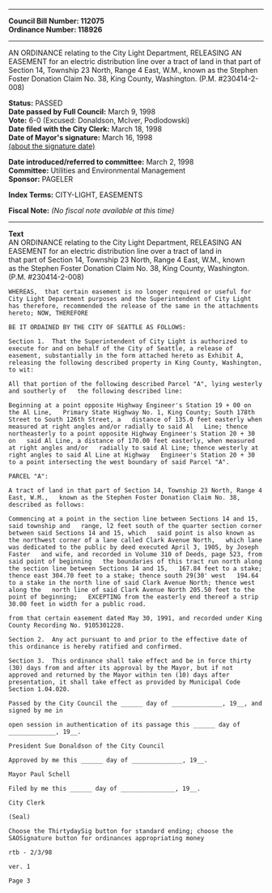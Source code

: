 * * * * *  
  
**Council Bill Number: [](#h0)[](#h2)112075**   
**Ordinance Number: 118926**  
  
* * * * *  
  
AN ORDINANCE relating to the City Light Department, RELEASING AN EASEMENT for an electric distribution line over a tract of land in that part of Section 14, Township 23 North, Range 4 East, W.M., known as the Stephen Foster Donation Claim No. 38, King County, Washington. (P.M. \#230414-2-008)  
  
**Status:** PASSED   
**Date passed by Full Council:** March 9, 1998   
**Vote:** 6-0 (Excused: Donaldson, McIver, Podlodowski)   
**Date filed with the City Clerk:** March 18, 1998   
**Date of Mayor's signature:** March 16, 1998   
[(about the signature date)](/~public/approvaldate.htm)   
  
  
**Date introduced/referred to committee:** March 2, 1998   
**Committee:** Utilities and Environmental Management   
**Sponsor:** PAGELER   
  
**Index Terms:** CITY-LIGHT, EASEMENTS  
  
**Fiscal Note:** *(No fiscal note available at this time)*  
  
* * * * *  
  
**Text**  
    AN ORDINANCE relating to the City Light Department, RELEASING AN  
    EASEMENT for an electric distribution line over a tract of land in  
    that part of Section 14, Township 23 North, Range 4 East, W.M.,  known  
    as the Stephen Foster Donation Claim No. 38, King County, Washington.  
    (P.M. #230414-2-008)  
  
    WHEREAS,  that certain easement is no longer required or useful for  
    City Light Department purposes and the Superintendent of City Light  
    has therefore, recommended the release of the same in the attachments  
    hereto; NOW, THEREFORE  
  
    BE IT ORDAINED BY THE CITY OF SEATTLE AS FOLLOWS:  
  
    Section 1.  That the Superintendent of City Light is authorized to  
    execute for and on behalf of the City of Seattle, a release of  
    easement, substantially in the form attached hereto as Exhibit A,  
    releasing the following described property in King County, Washington,  
    to wit:  
  
    All that portion of the following described Parcel "A", lying westerly  
    and southerly of   the following described line:  
  
    Beginning at a point opposite Highway Engineer's Station 19 + 00 on  
    the Al Line,   Primary State Highway No. 1, King County; South 178th  
    Street to South 126th Street, a   distance of 135.0 feet easterly when  
    measured at right angles and/or radially to said Al   Line; thence  
    northeasterly to a point opposite Highway Engineer's Station 20 + 30  
    on   said Al Line, a distance of 170.00 feet easterly, when measured  
    at right angles and/or   radially to said Al Line; thence westerly at  
    right angles to said Al Line at Highway   Engineer's Station 20 + 30  
    to a point intersecting the west boundary of said Parcel "A".  
  
    PARCEL "A":  
  
    A tract of land in that part of Section 14, Township 23 North, Range 4  
    East, W.M.,   known as the Stephen Foster Donation Claim No. 38,  
    described as follows:  
  
    Commencing at a point in the section line between Sections 14 and 15,  
    said township and   range, l2 feet south of the quarter section corner  
    between said Sections 14 and 15, which   said point is also known as  
    the northwest corner of a lane called Clark Avenue North,   which lane  
    was dedicated to the public by deed executed April 3, 1905, by Joseph  
    Faster   and wife, and recorded in Volume 310 of Deeds, page 523, from  
    said point of beginning   the boundaries of this tract run north along  
    the section line between Sections 14 and 15,   167.84 feet to a stake;  
    thence east 304.70 feet to a stake; thence south 29(30' west   194.64  
    to a stake in the north line of said Clark Avenue North; thence west  
    along the   north line of said Clark Avenue North 205.50 feet to the  
    point of beginning;   EXCEPTING from the easterly end thereof a strip  
    30.00 feet in width for a public road.  
  
    from that certain easement dated May 30, 1991, and recorded under King  
    County Recording No. 9105301228.  
  
    Section 2.  Any act pursuant to and prior to the effective date of  
    this ordinance is hereby ratified and confirmed.  
  
    Section 3.  This ordinance shall take effect and be in force thirty  
    (30) days from and after its approval by the Mayor, but if not  
    approved and returned by the Mayor within ten (10) days after  
    presentation, it shall take effect as provided by Municipal Code  
    Section 1.04.020.  
  
    Passed by the City Council the ______ day of ______________, 19__, and  
    signed by me in  
  
    open session in authentication of its passage this ______ day of  
    _____________, 19__.  
  
    President Sue Donaldson of the City Council  
  
    Approved by me this ______ day of ______________, 19__.  
  
    Mayor Paul Schell  
  
    Filed by me this ______ day of _______________, 19__.  
  
    City Clerk  
  
    (Seal)  
  
    Choose the ThirtydaySig button for standard ending; choose the  
    SAOSignature button for ordinances appropriating money  
  
    rtb - 2/3/98  
  
    ver. 1  
  
    Page 3  
